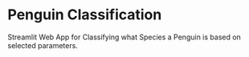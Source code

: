 # Penguin Classification
Streamlit Web App for Classifying what Species a Penguin is based on selected parameters.
